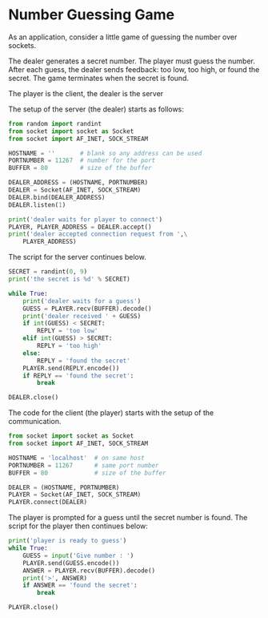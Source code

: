 # Number Guessing Game

As an application, consider a little game of guessing the number over sockets.

The dealer generates a secret number. 
The player must guess the number. 
After each guess, the dealer sends feedback: too low, too high, or found the secret. 
The game terminates when the secret is found.

The player is the client, the dealer is the server

The setup of the server (the dealer) starts as follows:
```python
from random import randint
from socket import socket as Socket
from socket import AF_INET, SOCK_STREAM

HOSTNAME = ''       # blank so any address can be used
PORTNUMBER = 11267  # number for the port
BUFFER = 80         # size of the buffer

DEALER_ADDRESS = (HOSTNAME, PORTNUMBER)
DEALER = Socket(AF_INET, SOCK_STREAM)
DEALER.bind(DEALER_ADDRESS)
DEALER.listen(1)

print('dealer waits for player to connect')
PLAYER, PLAYER_ADDRESS = DEALER.accept()
print('dealer accepted connection request from ',\
    PLAYER_ADDRESS)
```
The script for the server continues below.
```python
SECRET = randint(0, 9)
print('the secret is %d' % SECRET)

while True:
    print('dealer waits for a guess')
    GUESS = PLAYER.recv(BUFFER).decode()
    print('dealer received ' + GUESS)
    if int(GUESS) < SECRET:
        REPLY = 'too low'
    elif int(GUESS) > SECRET:
        REPLY = 'too high'
    else:
        REPLY = 'found the secret'
    PLAYER.send(REPLY.encode())
    if REPLY == 'found the secret':
        break

DEALER.close()
```
The code for the client (the player) starts with the setup of the communication.
```python
from socket import socket as Socket
from socket import AF_INET, SOCK_STREAM

HOSTNAME = 'localhost'  # on same host
PORTNUMBER = 11267      # same port number
BUFFER = 80             # size of the buffer

DEALER = (HOSTNAME, PORTNUMBER)
PLAYER = Socket(AF_INET, SOCK_STREAM)
PLAYER.connect(DEALER)
```
The player is prompted for a guess until the secret number is found. 
The script for the player then continues below:
```python
print('player is ready to guess')
while True:
    GUESS = input('Give number : ')
    PLAYER.send(GUESS.encode())
    ANSWER = PLAYER.recv(BUFFER).decode()
    print('>', ANSWER)
    if ANSWER == 'found the secret':
        break

PLAYER.close()
```
